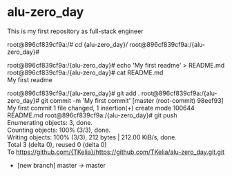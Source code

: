 # alu-zero_day
This is my first repository as full-stack engineer

root@896cf839cf9a:/# cd {alu-zero_day}/
root@896cf839cf9a:/{alu-zero_day}#

root@896cf839cf9a:/{alu-zero_day}# echo 'My first readme' > README.md                                                                 
root@896cf839cf9a:/{alu-zero_day}# cat README.md                                                                                      
My first readme 

root@896cf839cf9a:/{alu-zero_day}# git add .
root@896cf839cf9a:/{alu-zero_day}# git commit -m 'My first commit'
[master (root-commit) 98eef93] My first commit
 1 file changed, 1 insertion(+)
 create mode 100644 README.md
root@896cf839cf9a:/{alu-zero_day}# git push                                                                                           
Enumerating objects: 3, done.                                                                                                         
Counting objects: 100% (3/3), done.                                                                                                   
Writing objects: 100% (3/3), 212 bytes | 212.00 KiB/s, done.                                                                          
Total 3 (delta 0), reused 0 (delta 0)                                                                                                 
To https://github.com/{TKelia}/https://github.com/TKelia/alu-zero_day.git.git                                                                                       
 * [new branch]      master -> master          
